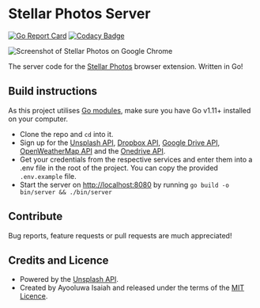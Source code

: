 # Stellar Photos Server

[![Go Report Card](https://goreportcard.com/badge/github.com/ayoisaiah/stellar-photos-server)](https://goreportcard.com/report/github.com/ayoisaiah/stellar-photos-server)
[![Codacy Badge](https://api.codacy.com/project/badge/Grade/c4b6c69678d24b949aff772f124056f5)](https://www.codacy.com/app/ayoisaiah/stellar-photos-server?utm_source=github.com&amp;utm_medium=referral&amp;utm_content=ayoisaiah/stellar-photos-server&amp;utm_campaign=Badge_Grade)

![Screenshot of Stellar Photos on Google Chrome](https://ik.imagekit.io/turnupdev/stellar-photos_eFDcUw1gvr.png)

The server code for the [Stellar Photos](https://github.com/ayoisaiah/stellar-photos) browser extension. Written in Go!

## Build instructions

As this project utilises [Go modules](https://blog.golang.org/using-go-modules), make sure you have Go v1.11+ installed on your computer.

- Clone the repo and `cd` into it.
- Sign up for the [Unsplash API](https://unsplash.com/documentation), [Dropbox API](https://www.dropbox.com/developers/documentation/http/overview), [Google Drive API](https://developers.google.com/drive), [OpenWeatherMap API](https://openweathermap.org/api) and the [Onedrive API](https://docs.microsoft.com/en-us/onedrive/developer/rest-api/).
- Get your credentials from the respective services and enter them into a .env file in the root of the project. You can copy the provided `.env.example` file.
- Start the server on [http://localhost:8080](http://localhost:8080) by running `go build -o bin/server && ./bin/server`

## Contribute

Bug reports, feature requests or pull requests are much appreciated!

## Credits and Licence

- Powered by the [Unsplash API](https://unsplash.com/developers).
- Created by Ayooluwa Isaiah and released under the terms of the [MIT Licence](http://opensource.org/licenses/MIT).

